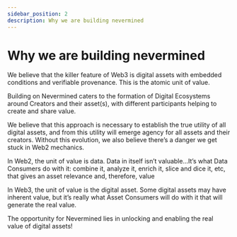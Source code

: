 ```yaml
---
sidebar_position: 2
description: Why we are building nevermined
---
```


# Why we are building nevermined

We believe that the killer feature of Web3 is digital assets with embedded conditions and verifiable provenance. This is the atomic unit of value. 

Building on Nevermined caters to the formation of Digital Ecosystems around Creators and their asset(s), with different participants helping to create and share value.

We believe that this approach is necessary to establish the true utility of all digital assets, and from this utility will emerge agency for all assets and their creators. Without this evolution, we also believe there’s a danger we get stuck in Web2 mechanics. 

In Web2, the unit of value is data. 
Data in itself isn’t valuable…It’s what Data Consumers do with it: combine it, analyze it, enrich it, slice and dice it, etc, that gives an asset relevance and, therefore, value

In Web3, the unit of value is the digital asset.
Some digital assets may have inherent value, but it’s really what Asset Consumers will do with it that will generate the real value.

The opportunity for Nevermined lies in unlocking and enabling the real value of digital assets!
